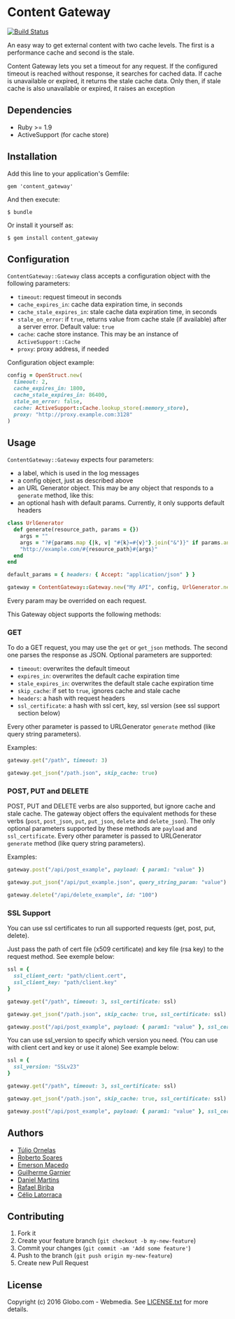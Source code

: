 # Content Gateway

[![Build Status](https://travis-ci.org/globocom/content-gateway-ruby.svg)](https://travis-ci.org/globocom/content-gateway-ruby)

An easy way to get external content with two cache levels. The first is a performance cache and second is the stale.

Content Gateway lets you set a timeout for any request.
If the configured timeout is reached without response, it searches for cached data.
If cache is unavailable or expired, it returns the stale cache data.
Only then, if stale cache is also unavailable or expired, it raises an exception

## Dependencies

- Ruby >= 1.9
- ActiveSupport (for cache store)

## Installation

Add this line to your application's Gemfile:

    gem 'content_gateway'

And then execute:

    $ bundle

Or install it yourself as:

    $ gem install content_gateway

## Configuration

`ContentGateway::Gateway` class accepts a configuration object with the following parameters:

- `timeout`: request timeout in seconds
- `cache_expires_in`: cache data expiration time, in seconds
- `cache_stale_expires_in`: stale cache data expiration time, in seconds
- `stale_on_error`: if `true`, returns value from cache stale (if available) after a server error. Default value: `true`
- `cache`: cache store instance. This may be an instance of `ActiveSupport::Cache`
- `proxy`: proxy address, if needed

Configuration object example:

```ruby
config = OpenStruct.new(
  timeout: 2,
  cache_expires_in: 1800,
  cache_stale_expires_in: 86400,
  stale_on_error: false,
  cache: ActiveSupport::Cache.lookup_store(:memory_store),
  proxy: "http://proxy.example.com:3128"
)
```

## Usage

`ContentGateway::Gateway` expects four parameters:

- a label, which is used in the log messages
- a config object, just as described above
- an URL Generator object. This may be any object that responds to a `generate` method, like this:
- an optional hash with default params. Currently, it only supports default headers

```ruby
class UrlGenerator
  def generate(resource_path, params = {})
    args = ""
    args = "?#{params.map {|k, v| "#{k}=#{v}"}.join("&")}" if params.any?
    "http://example.com/#{resource_path}#{args}"
  end
end

default_params = { headers: { Accept: "application/json" } }

gateway = ContentGateway::Gateway.new("My API", config, UrlGenerator.new, default_params)
```

Every param may be overrided on each request.

This Gateway object supports the following methods:

### GET

To do a GET request, you may use the `get` or `get_json` methods. The second one parses the response as JSON.
Optional parameters are supported:

- `timeout`: overwrites the default timeout
- `expires_in`: overwrites the default cache expiration time
- `stale_expires_in`: overwrites the default stale cache expiration time
- `skip_cache`: if set to `true`, ignores cache and stale cache
- `headers`: a hash with request headers
- `ssl_certificate`: a hash with ssl cert, key, ssl version (see ssl support section below)

Every other parameter is passed to URLGenerator `generate` method (like query string parameters).

Examples:

```ruby
gateway.get("/path", timeout: 3)

gateway.get_json("/path.json", skip_cache: true)
```

### POST, PUT and DELETE

POST, PUT and DELETE verbs are also supported, but ignore cache and stale cache.
The gateway object offers the equivalent methods for these verbs (`post`, `post_json`, `put`, `put_json`, `delete` and `delete_json`).
The only optional parameters supported by these methods are `payload` and `ssl_certificate`.
Every other parameter is passed to URLGenerator `generate` method (like query string parameters).

Examples:

```ruby
gateway.post("/api/post_example", payload: { param1: "value" })

gateway.put_json("/api/put_example.json", query_string_param: "value")

gateway.delete("/api/delete_example", id: "100")
```

### SSL Support

You can use ssl certificates to run all supported requests (get, post, put, delete).

Just pass the path of cert file (x509 certificate) and key file (rsa key) to the request method. See exemple below:

```ruby
ssl = {
  ssl_client_cert: "path/client.cert",
  ssl_client_key: "path/client.key"
}

gateway.get("/path", timeout: 3, ssl_certificate: ssl)

gateway.get_json("/path.json", skip_cache: true, ssl_certificate: ssl)

gateway.post("/api/post_example", payload: { param1: "value" }, ssl_certificate: ssl)
```

You can use ssl_version to specify which version you need. (You can use with client cert and key or use it alone) See example below:

```ruby
ssl = {
  ssl_version: "SSLv23"
}

gateway.get("/path", timeout: 3, ssl_certificate: ssl)

gateway.get_json("/path.json", skip_cache: true, ssl_certificate: ssl)

gateway.post("/api/post_example", payload: { param1: "value" }, ssl_certificate: ssl)
```

## Authors

- [Túlio Ornelas](https://github.com/tulios)
- [Roberto Soares](https://github.com/roberto)
- [Emerson Macedo](https://github.com/emerleite)
- [Guilherme Garnier](https://github.com/ggarnier)
- [Daniel Martins](https://github.com/danielfm)
- [Rafael Biriba](https://github.com/rafaelbiriba)
- [Célio Latorraca](https://github.com/celiofonseca)

## Contributing

1. Fork it
2. Create your feature branch (`git checkout -b my-new-feature`)
3. Commit your changes (`git commit -am 'Add some feature'`)
4. Push to the branch (`git push origin my-new-feature`)
5. Create new Pull Request

## License

Copyright (c) 2016 Globo.com - Webmedia. See [LICENSE.txt](https://github.com/globocom/content-gateway-ruby/blob/master/LICENSE.txt) for more details.
